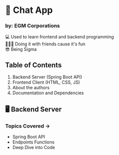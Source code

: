 # 💬 Chat App 
### by: EGM Corporations

💻 Used to learn frontend and backend programming<br/>
🧑‍🤝‍🧑 Doing it with friends cause it's fun<br/>
😎 Being Sigma<br/>

## Table of Contents
1. Backend Server (Spring Boot API) <br/>
2. Frontend Client (HTML, CSS, JS) <br/>
3. About the authors <br/>
4. Documentation and Dependencies <br/>

## 🖥️ Backend Server

### Topics Covered ->
- Spring Boot API
- Endpoints Functions
- Deep Dive into Code



        
              
